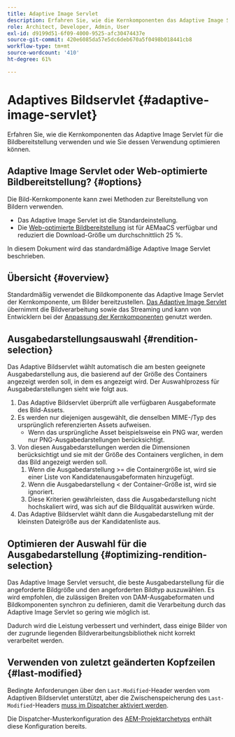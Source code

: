 ```yaml
---
title: Adaptive Image Servlet
description: Erfahren Sie, wie die Kernkomponenten das Adaptive Image Servlet für die Bildbereitstellung verwenden und wie Sie dessen Verwendung optimieren können.
role: Architect, Developer, Admin, User
exl-id: d9199d51-6f09-4000-9525-afc30474437e
source-git-commit: 420e6085da57e5dc6deb670a5f0498b018441cb8
workflow-type: tm+mt
source-wordcount: '410'
ht-degree: 61%

---
```


# Adaptives Bildservlet {#adaptive-image-servlet}

Erfahren Sie, wie die Kernkomponenten das Adaptive Image Servlet für die Bildbereitstellung verwenden und wie Sie dessen Verwendung optimieren können.

## Adaptive Image Servlet oder Web-optimierte Bildbereitstellung? {#options}

Die Bild-Kernkomponente kann zwei Methoden zur Bereitstellung von Bildern verwenden.

* Das Adaptive Image Servlet ist die Standardeinstellung.
* Die [Web-optimierte Bildbereitstellung](/help/developing/web-optimized-image-delivery.md) ist für AEMaaCS verfügbar und reduziert die Download-Größe um durchschnittlich 25 %.

In diesem Dokument wird das standardmäßige Adaptive Image Servlet beschrieben.

## Übersicht {#overview}

Standardmäßig verwendet die Bildkomponente das Adaptive Image Servlet der Kernkomponente, um Bilder bereitzustellen. [Das Adaptive Image Servlet](https://github.com/adobe/aem-core-wcm-components/wiki/The-Adaptive-Image-Servlet) übernimmt die Bildverarbeitung sowie das Streaming und kann von Entwicklern bei der [Anpassung der Kernkomponenten](/help/developing/customizing.md) genutzt werden.

## Ausgabedarstellungsauswahl {#rendition-selection}

Das Adaptive Bildservlet wählt automatisch die am besten geeignete Ausgabedarstellung aus, die basierend auf der Größe des Containers angezeigt werden soll, in dem es angezeigt wird. Der Auswahlprozess für Ausgabedarstellungen sieht wie folgt aus.

1. Das Adaptive Bildservlet überprüft alle verfügbaren Ausgabeformate des Bild-Assets.
1. Es werden nur diejenigen ausgewählt, die denselben MIME-/Typ des ursprünglich referenzierten Assets aufweisen.
   * Wenn das ursprüngliche Asset beispielsweise ein PNG war, werden nur PNG-Ausgabedarstellungen berücksichtigt.
1. Von diesen Ausgabedarstellungen werden die Dimensionen berücksichtigt und sie mit der Größe des Containers verglichen, in dem das Bild angezeigt werden soll.
   1. Wenn die Ausgabedarstellung >= die Containergröße ist, wird sie einer Liste von Kandidatenausgabeformaten hinzugefügt.
   1. Wenn die Ausgabedarstellung &lt; der Container-Größe ist, wird sie ignoriert.
   1. Diese Kriterien gewährleisten, dass die Ausgabedarstellung nicht hochskaliert wird, was sich auf die Bildqualität auswirken würde.
1. Das Adaptive Bildservlet wählt dann die Ausgabedarstellung mit der kleinsten Dateigröße aus der Kandidatenliste aus.

## Optimieren der Auswahl für die Ausgabedarstellung {#optimizing-rendition-selection}

Das Adaptive Image Servlet versucht, die beste Ausgabedarstellung für die angeforderte Bildgröße und den angeforderten Bildtyp auszuwählen. Es wird empfohlen, die zulässigen Breiten von DAM-Ausgabeformaten und Bildkomponenten synchron zu definieren, damit die Verarbeitung durch das Adaptive Image Servlet so gering wie möglich ist.

Dadurch wird die Leistung verbessert und verhindert, dass einige Bilder von der zugrunde liegenden Bildverarbeitungsbibliothek nicht korrekt verarbeitet werden.

## Verwenden von zuletzt geänderten Kopfzeilen {#last-modified}

Bedingte Anforderungen über den `Last-Modified`-Header werden vom Adaptiven Bildservlet unterstützt, aber die Zwischenspeicherung des `Last-Modified`-Headers [muss im Dispatcher aktiviert werden](https://experienceleague.adobe.com/docs/experience-manager-dispatcher/using/configuring/dispatcher-configuration.html?lang=de#caching-http-response-headers).

Die Dispatcher-Musterkonfiguration des [AEM-Projektarchetyps](/help/developing/archetype/overview.md) enthält diese Konfiguration bereits.
